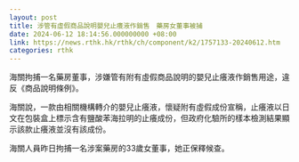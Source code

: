 ```yaml
---
layout: post
title: 涉管有虛假商品說明嬰兒止癢液作銷售　藥房女董事被捕
date: 2024-06-12 18:14:56.000000000 +08:00
link: https://news.rthk.hk/rthk/ch/component/k2/1757133-20240612.htm
categories: rthk
---
```


海關拘捕一名藥房董事，涉嫌管有附有虛假商品說明的嬰兒止癢液作銷售用途，違反《商品說明條例》。

海關說，一款由相關機構轉介的嬰兒止癢液，懷疑附有虛假成份宣稱，止癢液以日文在包裝盒上標示含有鹽酸苯海拉明的止癢成份，但政府化驗所的樣本檢測結果顯示該款止癢液並沒有該成份。

海關人員昨日拘捕一名涉案藥房的33歲女董事，她正保釋候查。
